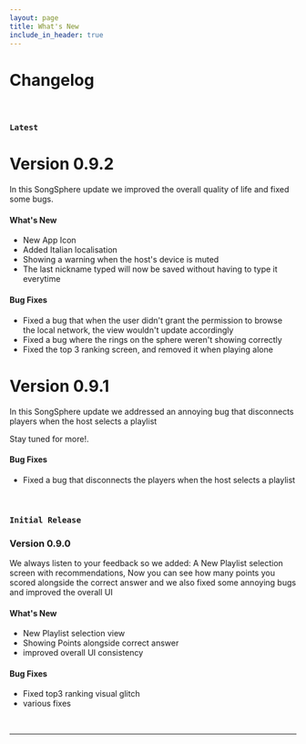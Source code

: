 ```yaml
---
layout: page
title: What's New
include_in_header: true
---
```


# Changelog

<br>

### `Latest`
# **Version 0.9.2**
In this SongSphere update we improved the overall quality of life and fixed some bugs.

#### What's New
- New App Icon
- Added Italian localisation
- Showing a warning when the host's device is muted
- The last nickname typed will now be saved without having to type it everytime

#### Bug Fixes
- Fixed a bug that when the user didn't grant the permission to browse the local network, the view wouldn't update accordingly
- Fixed a bug where the rings on the sphere weren't showing correctly
- Fixed the top 3 ranking screen, and removed it when playing alone


# **Version 0.9.1**
In this SongSphere update we addressed an annoying bug that disconnects players when the host selects a playlist

Stay tuned for more!.

#### Bug Fixes
- Fixed a bug that disconnects the players when the host selects a playlist

<br>

### `Initial Release`
### **Version 0.9.0**
We always listen to your feedback so we added:
A New Playlist selection screen with recommendations, Now you can see how many points you scored alongside the correct answer and we also fixed some annoying bugs and improved the overall UI

#### What's New
- New Playlist selection view
- Showing Points alongside correct answer
- improved overall UI consistency 


#### Bug Fixes
- Fixed top3 ranking visual glitch
- various fixes

<br>

________

